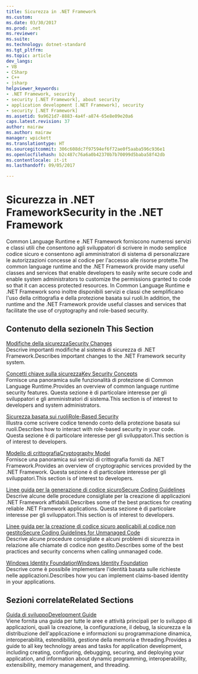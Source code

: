 ```yaml
---
title: Sicurezza in .NET Framework
ms.custom: 
ms.date: 03/30/2017
ms.prod: .net
ms.reviewer: 
ms.suite: 
ms.technology: dotnet-standard
ms.tgt_pltfrm: 
ms.topic: article
dev_langs:
- VB
- CSharp
- C++
- jsharp
helpviewer_keywords:
- .NET Framework, security
- security [.NET Framework], about security
- application development [.NET Framework], security
- security [.NET Framework]
ms.assetid: 9a9621d7-8883-4a4f-a874-65e8e09e20a6
caps.latest.revision: 37
author: mairaw
ms.author: mairaw
manager: wpickett
ms.translationtype: HT
ms.sourcegitcommit: 306c608dc7f97594ef6f72ae0f5aaba596c936e1
ms.openlocfilehash: b2c487c76a6a0b42370b7b70099d5baba58f42db
ms.contentlocale: it-it
ms.lasthandoff: 09/05/2017

---
```

# <a name="security-in-the-net-framework"></a><span data-ttu-id="c9c10-102">Sicurezza in .NET Framework</span><span class="sxs-lookup"><span data-stu-id="c9c10-102">Security in the .NET Framework</span></span>
<span data-ttu-id="c9c10-103">Common Language Runtime e .NET Framework forniscono numerosi servizi e classi utili che consentono agli sviluppatori di scrivere in modo semplice codice sicuro e consentono agli amministratori di sistema di personalizzare le autorizzazioni concesse al codice per l'accesso alle risorse protette.</span><span class="sxs-lookup"><span data-stu-id="c9c10-103">The common language runtime and the .NET Framework provide many useful classes and services that enable developers to easily write secure code and enable system administrators to customize the permissions granted to code so that it can access protected resources.</span></span> <span data-ttu-id="c9c10-104">In Common Language Runtime e .NET Framework sono inoltre disponibili servizi e classi che semplificano l'uso della crittografia e della protezione basata sui ruoli.</span><span class="sxs-lookup"><span data-stu-id="c9c10-104">In addition, the runtime and the .NET Framework provide useful classes and services that facilitate the use of cryptography and role-based security.</span></span>  
  
## <a name="in-this-section"></a><span data-ttu-id="c9c10-105">Contenuto della sezione</span><span class="sxs-lookup"><span data-stu-id="c9c10-105">In This Section</span></span>  
 [<span data-ttu-id="c9c10-106">Modifiche della sicurezza</span><span class="sxs-lookup"><span data-stu-id="c9c10-106">Security Changes</span></span>](../../../docs/framework/security/security-changes.md)  
 <span data-ttu-id="c9c10-107">Descrive importanti modifiche al sistema di sicurezza di .NET Framework.</span><span class="sxs-lookup"><span data-stu-id="c9c10-107">Describes important changes to the .NET Framework security system.</span></span>  
  
 [<span data-ttu-id="c9c10-108">Concetti chiave sulla sicurezza</span><span class="sxs-lookup"><span data-stu-id="c9c10-108">Key Security Concepts</span></span>](../../../docs/standard/security/key-security-concepts.md)  
 <span data-ttu-id="c9c10-109">Fornisce una panoramica sulle funzionalità di protezione di Common Language Runtime.</span><span class="sxs-lookup"><span data-stu-id="c9c10-109">Provides an overview of common language runtime security features.</span></span> <span data-ttu-id="c9c10-110">Questa sezione è di particolare interesse per gli sviluppatori e gli amministratori di sistema.</span><span class="sxs-lookup"><span data-stu-id="c9c10-110">This section is of interest to developers and system administrators.</span></span>  
  
 [<span data-ttu-id="c9c10-111">Sicurezza basata sui ruoli</span><span class="sxs-lookup"><span data-stu-id="c9c10-111">Role-Based Security</span></span>](../../../docs/standard/security/role-based-security.md)  
 <span data-ttu-id="c9c10-112">Illustra come scrivere codice tenendo conto della protezione basata sui ruoli.</span><span class="sxs-lookup"><span data-stu-id="c9c10-112">Describes how to interact with role-based security in your code.</span></span> <span data-ttu-id="c9c10-113">Questa sezione è di particolare interesse per gli sviluppatori.</span><span class="sxs-lookup"><span data-stu-id="c9c10-113">This section is of interest to developers.</span></span>  
  
 [<span data-ttu-id="c9c10-114">Modello di crittografia</span><span class="sxs-lookup"><span data-stu-id="c9c10-114">Cryptography Model</span></span>](../../../docs/standard/security/cryptography-model.md)  
 <span data-ttu-id="c9c10-115">Fornisce una panoramica sui servizi di crittografia forniti da .NET Framework.</span><span class="sxs-lookup"><span data-stu-id="c9c10-115">Provides an overview of cryptographic services provided by the .NET Framework.</span></span> <span data-ttu-id="c9c10-116">Questa sezione è di particolare interesse per gli sviluppatori.</span><span class="sxs-lookup"><span data-stu-id="c9c10-116">This section is of interest to developers.</span></span>  
  
 [<span data-ttu-id="c9c10-117">Linee guida per la generazione di codice sicuro</span><span class="sxs-lookup"><span data-stu-id="c9c10-117">Secure Coding Guidelines</span></span>](../../../docs/standard/security/secure-coding-guidelines.md)  
 <span data-ttu-id="c9c10-118">Descrive alcune delle procedure consigliate per la creazione di applicazioni .NET Framework affidabili.</span><span class="sxs-lookup"><span data-stu-id="c9c10-118">Describes some of the best practices for creating reliable .NET Framework applications.</span></span> <span data-ttu-id="c9c10-119">Questa sezione è di particolare interesse per gli sviluppatori.</span><span class="sxs-lookup"><span data-stu-id="c9c10-119">This section is of interest to developers.</span></span>  
  
 [<span data-ttu-id="c9c10-120">Linee guida per la creazione di codice sicuro applicabili al codice non gestito</span><span class="sxs-lookup"><span data-stu-id="c9c10-120">Secure Coding Guidelines for Unmanaged Code</span></span>](../../../docs/framework/security/secure-coding-guidelines-for-unmanaged-code.md)  
 <span data-ttu-id="c9c10-121">Descrive alcune procedure consigliate e alcuni problemi di sicurezza in relazione alle chiamate di codice non gestito.</span><span class="sxs-lookup"><span data-stu-id="c9c10-121">Describes some of the best practices and security concerns when calling unmanaged code.</span></span>  
  
 [<span data-ttu-id="c9c10-122">Windows Identity Foundation</span><span class="sxs-lookup"><span data-stu-id="c9c10-122">Windows Identity Foundation</span></span>](../../../docs/framework/security/index.md)  
 <span data-ttu-id="c9c10-123">Descrive come è possibile implementare l'identità basata sulle richieste nelle applicazioni.</span><span class="sxs-lookup"><span data-stu-id="c9c10-123">Describes how you can implement claims-based identity in your applications.</span></span>  
  
## <a name="related-sections"></a><span data-ttu-id="c9c10-124">Sezioni correlate</span><span class="sxs-lookup"><span data-stu-id="c9c10-124">Related Sections</span></span>  
 [<span data-ttu-id="c9c10-125">Guida di sviluppo</span><span class="sxs-lookup"><span data-stu-id="c9c10-125">Development Guide</span></span>](../../../docs/framework/development-guide.md)  
 <span data-ttu-id="c9c10-126">Viene fornita una guida per tutte le aree e attività principali per lo sviluppo di applicazioni, quali la creazione, la configurazione, il debug, la sicurezza e la distribuzione dell'applicazione e informazioni su programmazione dinamica, interoperabilità, estendibilità, gestione della memoria e threading.</span><span class="sxs-lookup"><span data-stu-id="c9c10-126">Provides a guide to all key technology areas and tasks for application development, including creating, configuring, debugging, securing, and deploying your application, and information about dynamic programming, interoperability, extensibility, memory management, and threading.</span></span>

